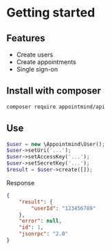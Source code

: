Getting started
=

Features
-
- Create users
- Create appointments
- Single sign-on

Install with composer
-
```bash
composer require appointmind/api
```

Use
-
```php
$user = new \Appointmind\User();
$user->setUri('...');
$user->setAccessKey('...');
$user->setSecretKey('...');
$result = $user->create([]);
```

Response

```json
{
    "result": {
        "userId": "123456789"
    },
    "error": null,
    "id": 1,
    "jsonrpc": "2.0"
}
```

